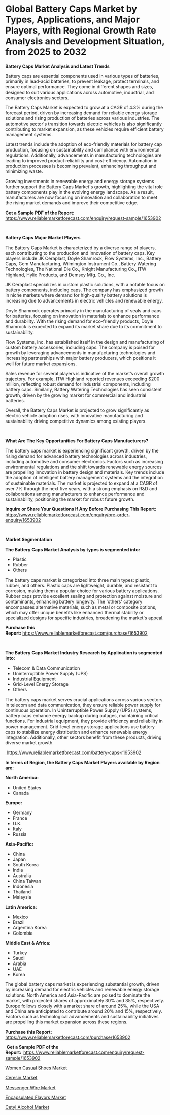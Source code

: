 <p><h1>Global Battery Caps Market by Types, Applications, and Major Players, with Regional Growth Rate Analysis and Development Situation, from 2025 to 2032</h1></p><p><strong>Battery Caps Market Analysis and Latest Trends</strong></p>
<p><p>Battery caps are essential components used in various types of batteries, primarily in lead-acid batteries, to prevent leakage, protect terminals, and ensure optimal performance. They come in different shapes and sizes, designed to suit various applications across automotive, industrial, and consumer electronics sectors.</p><p>The Battery Caps Market is expected to grow at a CAGR of 4.3% during the forecast period, driven by increasing demand for reliable energy storage solutions and rising production of batteries across various industries. The automotive sector's transition towards electric vehicles is also significantly contributing to market expansion, as these vehicles require efficient battery management systems.</p><p>Latest trends include the adoption of eco-friendly materials for battery cap production, focusing on sustainability and compliance with environmental regulations. Additionally, advancements in manufacturing technologies are leading to improved product reliability and cost-efficiency. Automation in production processes is becoming prevalent, enhancing throughput and minimizing waste.</p><p>Growing investments in renewable energy and energy storage systems further support the Battery Caps Market's growth, highlighting the vital role battery components play in the evolving energy landscape. As a result, manufacturers are now focusing on innovation and collaboration to meet the rising market demands and improve their competitive edge.</p></p>
<p><strong>Get a Sample PDF of the Report:&nbsp;</strong> <a href="https://www.reliablemarketforecast.com/enquiry/request-sample/1653902?utm_campaign=1134&utm_medium=2&utm_source=Github&utm_content=ia&utm_term=07032025&utm_id=battery-caps">https://www.reliablemarketforecast.com/enquiry/request-sample/1653902</a></p>
<p>&nbsp;</p>
<p><strong>Battery Caps Major Market Players</strong></p>
<p><p>The Battery Caps Market is characterized by a diverse range of players, each contributing to the production and innovation of battery caps. Key players include JK Ceraplast, Doyle Shamrock, Flow Systems, Inc., Battery Caps, Gem Manufacturing, Wilmington Instrument Co., Battery Watering Technologies, The National Die Co., Knight Manufacturing Co., ITW Highland, Hylie Products, and Demsey Mfg. Co., Inc. </p><p>JK Ceraplast specializes in custom plastic solutions, with a notable focus on battery components, including caps. The company has emphasized growth in niche markets where demand for high-quality battery solutions is increasing due to advancements in electric vehicles and renewable energy.</p><p>Doyle Shamrock operates primarily in the manufacturing of seals and caps for batteries, focusing on innovation in materials to enhance performance and durability. With the rising demand for eco-friendly products, Doyle Shamrock is expected to expand its market share due to its commitment to sustainability.</p><p>Flow Systems, Inc. has established itself in the design and manufacturing of custom battery accessories, including caps. The company is poised for growth by leveraging advancements in manufacturing technologies and increasing partnerships with major battery producers, which positions it well for future market expansions.</p><p>Sales revenue for several players is indicative of the market’s overall growth trajectory. For example, ITW Highland reported revenues exceeding $200 million, reflecting robust demand for industrial components, including battery caps. Similarly, Battery Watering Technologies has seen consistent growth, driven by the growing market for commercial and industrial batteries.</p><p>Overall, the Battery Caps Market is projected to grow significantly as electric vehicle adoption rises, with innovative manufacturing and sustainability driving competitive dynamics among existing players.</p></p>
<p>&nbsp;</p>
<p><strong>What Are The Key Opportunities For Battery Caps Manufacturers?</strong></p>
<p><p>The battery caps market is experiencing significant growth, driven by the rising demand for advanced battery technologies across industries, including automotive and consumer electronics. Factors such as increasing environmental regulations and the shift towards renewable energy sources are propelling innovation in battery design and materials. Key trends include the adoption of intelligent battery management systems and the integration of sustainable materials. The market is projected to expand at a CAGR of over 7% through the next five years, with a strong emphasis on R&D and collaborations among manufacturers to enhance performance and sustainability, positioning the market for robust future growth.</p></p>
<p><strong>Inquire or Share Your Questions If Any Before Purchasing This Report:</strong> <a href="https://www.reliablemarketforecast.com/enquiry/pre-order-enquiry/1653902?utm_campaign=1134&utm_medium=2&utm_source=Github&utm_content=ia&utm_term=07032025&utm_id=battery-caps">https://www.reliablemarketforecast.com/enquiry/pre-order-enquiry/1653902</a></p>
<p>&nbsp;</p>
<p><strong>Market Segmentation</strong></p>
<p><strong>The Battery Caps Market Analysis by types is segmented into:</strong></p>
<p><ul><li>Plastic</li><li>Rubber</li><li>Others</li></ul></p>
<p><p>The battery caps market is categorized into three main types: plastic, rubber, and others. Plastic caps are lightweight, durable, and resistant to corrosion, making them a popular choice for various battery applications. Rubber caps provide excellent sealing and protection against moisture and contaminants, enhancing battery longevity. The 'others' category encompasses alternative materials, such as metal or composite options, which may offer unique benefits like enhanced thermal stability or specialized designs for specific industries, broadening the market's appeal.</p></p>
<p><strong>Purchase this Report:&nbsp;</strong><a href="https://www.reliablemarketforecast.com/purchase/1653902?utm_campaign=1134&utm_medium=2&utm_source=Github&utm_content=ia&utm_term=07032025&utm_id=battery-caps">https://www.reliablemarketforecast.com/purchase/1653902</a></p>
<p>&nbsp;</p>
<p><strong>The Battery Caps Market Industry Research by Application is segmented into:</strong></p>
<p><ul><li>Telecom & Data Communication</li><li>Uninterruptible Power Supply (UPS)</li><li>Industrial Equipment</li><li>Grid-Level Energy Storage</li><li>Others</li></ul></p>
<p><p>The battery caps market serves crucial applications across various sectors. In telecom and data communication, they ensure reliable power supply for continuous operation. In Uninterruptible Power Supply (UPS) systems, battery caps enhance energy backup during outages, maintaining critical functions. For industrial equipment, they provide efficiency and reliability in power management. Grid-level energy storage applications use battery caps to stabilize energy distribution and enhance renewable energy integration. Additionally, other sectors benefit from these products, driving diverse market growth.</p></p>
<p><a href="https://www.reliablemarketforecast.com/battery-caps-r1653902?utm_campaign=1134&utm_medium=2&utm_source=Github&utm_content=ia&utm_term=07032025&utm_id=battery-caps">&nbsp;https://www.reliablemarketforecast.com/battery-caps-r1653902</a></p>
<p><strong>In terms of Region, the Battery Caps Market Players available by Region are:</strong></p>
<p>
    <p> <strong> North America: </strong>
        <ul>
            <li>United States</li>
            <li>Canada</li>
        </ul>
        </p> 
    <p> <strong> Europe: </strong>
        <ul>
            <li>Germany</li>
            <li>France</li>
            <li>U.K.</li>
            <li>Italy</li>
            <li>Russia</li>
        </ul>
        </p> 
    <p> <strong> Asia-Pacific: </strong>
        <ul>
            <li>China</li>
            <li>Japan</li>
            <li>South Korea</li>
            <li>India</li>
            <li>Australia</li>
            <li>China Taiwan</li>
            <li>Indonesia</li>
            <li>Thailand</li>
            <li>Malaysia</li>
        </ul>
        </p> 
    <p> <strong> Latin America: </strong>
        <ul>
            <li>Mexico</li>
            <li>Brazil</li>
            <li>Argentina Korea</li>
            <li>Colombia</li>
        </ul>
        </p> 
    <p> <strong> Middle East & Africa: </strong>
        <ul>
            <li>Turkey</li>
            <li>Saudi</li>
            <li>Arabia</li>
            <li>UAE</li>
            <li>Korea</li>
        </ul>
    </p>
    </p>
<p><p>The global battery caps market is experiencing substantial growth, driven by increasing demand for electric vehicles and renewable energy storage solutions. North America and Asia-Pacific are poised to dominate the market, with projected shares of approximately 30% and 35%, respectively. Europe follows closely with a market share of around 25%, while the USA and China are anticipated to contribute around 20% and 15%, respectively. Factors such as technological advancements and sustainability initiatives are propelling this market expansion across these regions.</p></p>
<p><strong>Purchase this Report: </strong><a href="https://www.reliablemarketforecast.com/purchase/1653902?utm_campaign=1134&utm_medium=2&utm_source=Github&utm_content=ia&utm_term=07032025&utm_id=battery-caps">https://www.reliablemarketforecast.com/purchase/1653902</a></p>
<p>&nbsp;<strong>Get a Sample PDF of the Report:&nbsp;&nbsp;</strong><a href="https://www.reliablemarketforecast.com/enquiry/request-sample/1653902?utm_campaign=1134&utm_medium=2&utm_source=Github&utm_content=ia&utm_term=07032025&utm_id=battery-caps">https://www.reliablemarketforecast.com/enquiry/request-sample/1653902</a></p>
<p><strong></strong></p>
<p><p><a href="https://github.com/bibzmuiko/Market-Research-Report-List-1/blob/main/women-casual-shoes-market.md?utm_campaign=1134&utm_medium=2&utm_source=Github&utm_content=ia&utm_term=07032025&utm_id=battery-caps">Women Casual Shoes Market</a></p><p><a href="https://github.com/vaeilabin/Market-Research-Report-List-1/blob/main/ceresin-market.md?utm_campaign=1134&utm_medium=2&utm_source=Github&utm_content=ia&utm_term=07032025&utm_id=battery-caps">Ceresin Market</a></p><p><a href="https://github.com/ikokwuihepa/Market-Research-Report-List-1/blob/main/messenger-wire-market.md?utm_campaign=1134&utm_medium=2&utm_source=Github&utm_content=ia&utm_term=07032025&utm_id=battery-caps">Messenger Wire Market</a></p><p><a href="https://github.com/alekitanis/Market-Research-Report-List-1/blob/main/encapsulated-flavors-market.md?utm_campaign=1134&utm_medium=2&utm_source=Github&utm_content=ia&utm_term=07032025&utm_id=battery-caps">Encapsulated Flavors Market</a></p><p><a href="https://github.com/kumadenthela/Market-Research-Report-List-1/blob/main/cetyl-alcohol-market.md?utm_campaign=1134&utm_medium=2&utm_source=Github&utm_content=ia&utm_term=07032025&utm_id=battery-caps">Cetyl Alcohol Market</a></p></p>